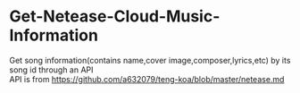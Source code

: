 # Get-Netease-Cloud-Music-Information
Get song information(contains name,cover image,composer,lyrics,etc) by its song id through an API  
API is from https://github.com/a632079/teng-koa/blob/master/netease.md
